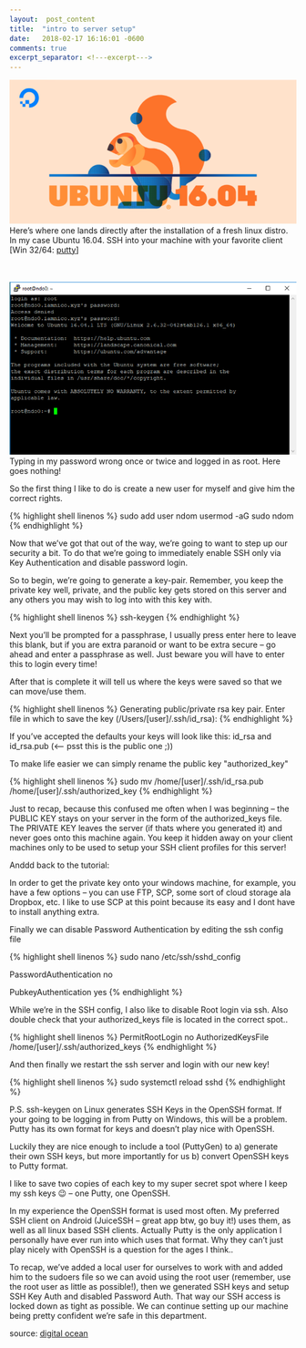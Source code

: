 ```yaml
---
layout:  post_content
title:  "intro to server setup"
date:   2018-02-17 16:16:01 -0600
comments: true
excerpt_separator: <!---excerpt--->
---
```


![ubuntu splash](../assets/img/ubuntu16-04_tw_kevin.png)
<br>
Here’s where one lands directly after the installation of a fresh linux distro. In my case Ubuntu 16.04. SSH into your machine with your favorite client [Win 32/64: [putty](https://www.putty.org/)]
<!---excerpt--->
<br><br>
![freshmachine](../assets/img/freshmachine.png)
<br>
Typing in my password wrong once or twice and logged in as root. Here goes nothing!

So the first thing I like to do is create a new user for myself and give him the correct rights.

<div class="codeblok">{% highlight shell linenos %}
sudo add user ndom
usermod -aG sudo ndom
{% endhighlight %}</div>

Now that we’ve got that out of the way, we’re going to want to step up our security a bit. To do that we’re going to immediately enable SSH only via Key Authentication and disable password login.

So to begin, we’re going to generate a key-pair. Remember, you keep the private key well, private, and the public key gets stored on this server and any others you may wish to log into with this key with.

<div class="codeblok">{% highlight shell linenos %}
ssh-keygen
{% endhighlight %}</div>

Next you’ll be prompted for a passphrase, I usually press enter here to leave this blank, but if you are extra paranoid or want to be extra secure – go ahead and enter a passphrase as well. Just beware you will have to enter this to login every time!

After that is complete it will tell us where the keys were saved so that we can move/use them.

<div class="codeblok">{% highlight shell linenos %}
Generating public/private rsa key pair.
Enter file in which to save the key (/Users/[user]/.ssh/id_rsa):
{% endhighlight %}</div>

If you’ve accepted the defaults your keys will look like this:
id_rsa and id_rsa.pub (<– psst this is the public one ;))

To make life easier we can simply rename the public key "authorized_key"

<div class="codeblok">{% highlight shell linenos %}
sudo mv /home/[user]/.ssh/id_rsa.pub /home/[user]/.ssh/authorized_key
{% endhighlight %}</div>

Just to recap, because this confused me often when I was beginning – the PUBLIC KEY stays on your server in the form of the authorized_keys file. The PRIVATE KEY leaves the server (if thats where you generated it) and never goes onto this machine again. You keep it hidden away on your client machines only to be used to setup your SSH client profiles for this server!

Anddd back to the tutorial:

In order to get the private key onto your windows machine, for example, you have a few options – you can use FTP, SCP, some sort of cloud storage ala Dropbox, etc. I like to use SCP at this point because its easy and I dont have to install anything extra.

Finally we can disable Password Authentication by editing the ssh config file

<div class="codeblok">{% highlight shell linenos %}
sudo nano /etc/ssh/sshd_config

PasswordAuthentication no

PubkeyAuthentication yes
{% endhighlight %}</div>

While we’re in the SSH config, I also like to disable Root login via ssh. Also double check that your authorized_keys file is located in the correct spot..

<div class="codeblok">{% highlight shell linenos %}
PermitRootLogin no
AuthorizedKeysFile /home/[user]/.ssh/authorized_keys
{% endhighlight %}</div>

And then finally we restart the ssh server and login with our new key!

<div class="codeblok">{% highlight shell linenos %}
sudo systemctl reload sshd
{% endhighlight %}</div>

P.S. ssh-keygen on Linux generates SSH Keys in the OpenSSH format. If your going to be logging in from Putty on Windows, this will be a problem. Putty has its own format for keys and doesn’t play nice with OpenSSH.

Luckily they are nice enough to include a tool (PuttyGen) to a) generate their own SSH keys, but more importantly for us b) convert OpenSSH keys to Putty format.

I like to save two copies of each key to my super secret spot where I keep my ssh keys 😉 – one Putty, one OpenSSH.

In my experience the OpenSSH format is used most often. My preferred SSH client on Android (JuiceSSH – great app btw, go buy it!) uses them, as well as all linux based SSH clients. Actually Putty is the only application I personally have ever run into which uses that format. Why they can’t just play nicely with OpenSSH is a question for the ages I think..

To recap, we’ve added a local user for ourselves to work with and added him to the sudoers file so we can avoid using the root user (remember, use the root user as little as possible!), then we generated SSH keys and setup SSH Key Auth and disabled Password Auth. That way our SSH access is locked down as tight as possible. We can continue setting up our machine being pretty confident we’re safe in this department.

source: [digital ocean](https://www.digitalocean.com/community/tutorials/initial-server-setup-with-ubuntu-16-04)
